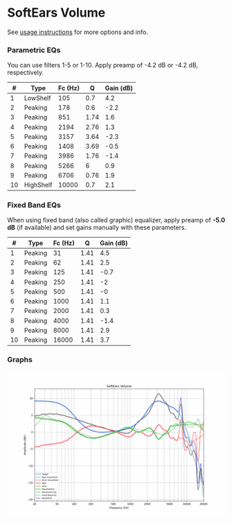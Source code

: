 # SoftEars Volume
See [usage instructions](https://github.com/jaakkopasanen/AutoEq#usage) for more options and info.

### Parametric EQs
You can use filters 1-5 or 1-10. Apply preamp of -4.2 dB or -4.2 dB, respectively.

|   # | Type      |   Fc (Hz) |    Q |   Gain (dB) |
|-----|-----------|-----------|------|-------------|
|   1 | LowShelf  |       105 | 0.7  |         4.2 |
|   2 | Peaking   |       178 | 0.6  |        -2.2 |
|   3 | Peaking   |       851 | 1.74 |         1.6 |
|   4 | Peaking   |      2194 | 2.76 |         1.3 |
|   5 | Peaking   |      3157 | 3.64 |        -2.3 |
|   6 | Peaking   |      1408 | 3.69 |        -0.5 |
|   7 | Peaking   |      3986 | 1.76 |        -1.4 |
|   8 | Peaking   |      5266 | 6    |         0.9 |
|   9 | Peaking   |      6706 | 0.76 |         1.9 |
|  10 | HighShelf |     10000 | 0.7  |         2.1 |

### Fixed Band EQs
When using fixed band (also called graphic) equalizer, apply preamp of **-5.0 dB** (if available) and set gains manually with these parameters.

|   # | Type    |   Fc (Hz) |    Q |   Gain (dB) |
|-----|---------|-----------|------|-------------|
|   1 | Peaking |        31 | 1.41 |         4.5 |
|   2 | Peaking |        62 | 1.41 |         2.5 |
|   3 | Peaking |       125 | 1.41 |        -0.7 |
|   4 | Peaking |       250 | 1.41 |        -2   |
|   5 | Peaking |       500 | 1.41 |        -0   |
|   6 | Peaking |      1000 | 1.41 |         1.1 |
|   7 | Peaking |      2000 | 1.41 |         0.3 |
|   8 | Peaking |      4000 | 1.41 |        -1.4 |
|   9 | Peaking |      8000 | 1.41 |         2.9 |
|  10 | Peaking |     16000 | 1.41 |         3.7 |

### Graphs
![](./SoftEars%20Volume.png)

